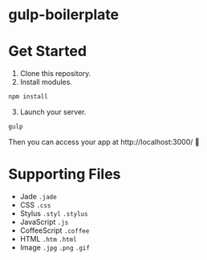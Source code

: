 gulp-boilerplate
================

# Get Started
1. Clone this repository.
2. Install modules.
```bash
npm install
```
3. Launch your server.
```bash
gulp
```

Then you can access your app at http://localhost:3000/ :beer:

# Supporting Files
- Jade `.jade`
- CSS `.css`
- Stylus `.styl` `.stylus`
- JavaScript `.js`
- CoffeeScript `.coffee`
- HTML `.htm` `.html`
- Image `.jpg` `.png` `.gif`
